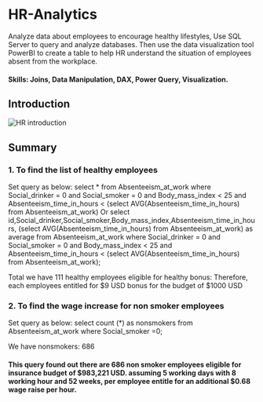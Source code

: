 # HR-Analytics
Analyze data about employees to encourage healthy lifestyles, Use SQL Server to query and analyze databases. Then use the data visualization tool PowerBI to create a table to help HR understand the situation of employees absent from the workplace.
#### Skills: Joins, Data Manipulation, DAX, Power Query, Visualization.

## Introduction  
![HR introduction](https://github.com/KyleHoang1907/HR-Analytics/assets/149188377/2f68f32c-485b-4876-9f05-3c93bcf2695a)

## Summary
 ### 1. To find the list of healthy employees
Set query as below:
select * from Absenteeism_at_work where Social_drinker = 0 and Social_smoker = 0 and Body_mass_index < 25 and Absenteeism_time_in_hours < (select AVG(Absenteeism_time_in_hours) from Absenteeism_at_work) Or
select id,Social_drinker,Social_smoker,Body_mass_index,Absenteeism_time_in_hours, (select AVG(Absenteeism_time_in_hours) from Absenteeism_at_work) as average from Absenteeism_at_work where Social_drinker = 0 and Social_smoker = 0 and Body_mass_index < 25 and Absenteeism_time_in_hours < (select AVG(Absenteeism_time_in_hours) from Absenteeism_at_work);

 Total we have 111 healthy employees eligible for healthy bonus:
 Therefore, each employees entitled for $9 USD bonus for the budget of $1000 USD

  ### 2. To find the wage increase for non smoker employees
Set query as below:
select count (*) as nonsmokers from Absenteeism_at_work where Social_smoker =0;

 We have nonsmokers: 686
#### This query found out there are 686 non smoker employees eligible for insurance budget of $983,221 USD. assuming 5 working days with 8 working hour and 52 weeks, per employee entitle for an additional $0.68 wage raise per hour.
